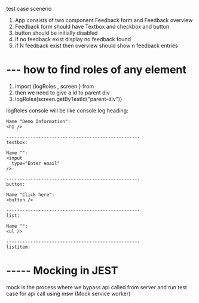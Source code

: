 test case scenerio 
1. App consists of two component Feedback form and Feedback overview
2. Feedback form should have Textbox and checkbox and button
3. button should be initially disabled
4. If no feedback exist display no feedback found
5. if N feedback exist then overview should show n feedback entries
# --- how to find roles of any element

1. import {logRoles , screen } from 
2. then we need to give a id to parent div 
3. logRoles(screen.getByTestId("parent-div"))

logRoles console will be like 
console.log
    heading:
    
    Name "Demo Information":
    <h1 />
    
    --------------------------------------------------
    textbox:
    
    Name "":
    <input
      type="Enter email"
    />
    
    --------------------------------------------------
    button:
    
    Name "Click here":
    <button />
    
    --------------------------------------------------
    list:
    
    Name "":
    <ul />
    
    --------------------------------------------------
    listitem:


# -----     Mocking in JEST
mock is the process where we bypass api called from server and run test case for api call using msw (Mock service worker)